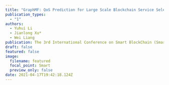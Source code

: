 ```yaml
---
title: "GraphMF: QoS Prediction for Large Scale Blockchain Service Selection"
publication_types:
  - "1"
authors:
  - Yuhui Li
  - Jianlong Xu*
  - Wei Liang
publication: The 3rd International Conference on Smart BlockChain (SmartBlock 2020)
draft: false
featured: false
image:
  filename: featured
  focal_point: Smart
  preview_only: false
date: 2021-04-17T19:42:18.124Z
---
```

